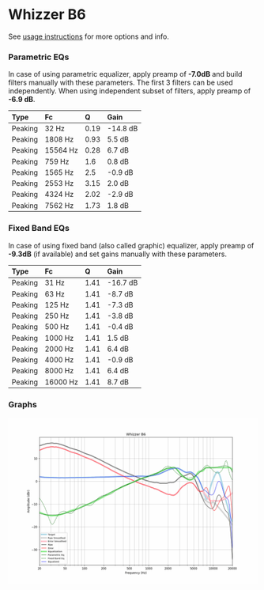 # Whizzer B6
See [usage instructions](https://github.com/jaakkopasanen/AutoEq#usage) for more options and info.

### Parametric EQs
In case of using parametric equalizer, apply preamp of **-7.0dB** and build filters manually
with these parameters. The first 3 filters can be used independently.
When using independent subset of filters, apply preamp of **-6.9 dB**.

| Type    | Fc       |    Q | Gain     |
|:--------|:---------|:-----|:---------|
| Peaking | 32 Hz    | 0.19 | -14.8 dB |
| Peaking | 1808 Hz  | 0.93 | 5.5 dB   |
| Peaking | 15564 Hz | 0.28 | 6.7 dB   |
| Peaking | 759 Hz   | 1.6  | 0.8 dB   |
| Peaking | 1565 Hz  | 2.5  | -0.9 dB  |
| Peaking | 2553 Hz  | 3.15 | 2.0 dB   |
| Peaking | 4324 Hz  | 2.02 | -2.9 dB  |
| Peaking | 7562 Hz  | 1.73 | 1.8 dB   |

### Fixed Band EQs
In case of using fixed band (also called graphic) equalizer, apply preamp of **-9.3dB**
(if available) and set gains manually with these parameters.

| Type    | Fc       |    Q | Gain     |
|:--------|:---------|:-----|:---------|
| Peaking | 31 Hz    | 1.41 | -16.7 dB |
| Peaking | 63 Hz    | 1.41 | -8.7 dB  |
| Peaking | 125 Hz   | 1.41 | -7.3 dB  |
| Peaking | 250 Hz   | 1.41 | -3.8 dB  |
| Peaking | 500 Hz   | 1.41 | -0.4 dB  |
| Peaking | 1000 Hz  | 1.41 | 1.5 dB   |
| Peaking | 2000 Hz  | 1.41 | 6.4 dB   |
| Peaking | 4000 Hz  | 1.41 | -0.9 dB  |
| Peaking | 8000 Hz  | 1.41 | 6.4 dB   |
| Peaking | 16000 Hz | 1.41 | 8.7 dB   |

### Graphs
![](./Whizzer%20B6.png)